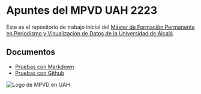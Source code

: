# Apuntes del MPVD UAH 2223

Este es el repositorio de trabajo inicial del [Máster de Formación Permanente en Periodismo y Visualización de Datos de la Universidad de Alcalá](https://mpvd.es).

## Documentos

- [Pruebas con Markdown](pruebas-markdown.md)
- [Pruebas con Github](pruebas-github.md)

![Logo de MPVD en UAH](https://mpvd.es/images/logo.svg "MPVD en UAH")

